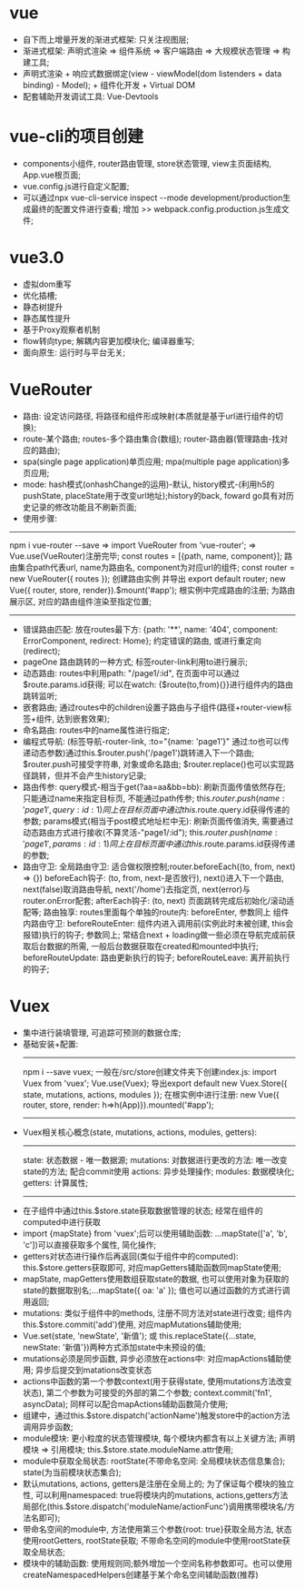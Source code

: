 # vue 
* 自下而上增量开发的渐进式框架: 只关注视图层;
* 渐进式框架: 声明式渲染 => 组件系统 => 客户端路由 => 大规模状态管理 => 构建工具;
* 声明式渲染 + 响应式数据绑定(view - viewModel(dom listenders + data binding) - Model); + 组件化开发 + Virtual DOM
* 配套辅助开发调试工具: Vue-Devtools

# vue-cli的项目创建
* components小组件, router路由管理, store状态管理, view主页面结构, App.vue根页面;
* vue.config.js进行自定义配置;
* 可以通过npx vue-cli-service inspect --mode development/production生成最终的配置文件进行查看; 增加 >> webpack.config.production.js生成文件;

# vue3.0
* 虚拟dom重写
* 优化插槽;
* 静态树提升
* 静态属性提升
* 基于Proxy观察者机制
* flow转向type; 解耦内容更加模块化; 编译器重写;
* 面向原生: 运行时与平台无关;

# VueRouter
* 路由: 设定访问路径, 将路径和组件形成映射(本质就是基于url进行组件的切换);
* route-某个路由; routes-多个路由集合(数组); router-路由器(管理路由-找对应的路由);
* spa(single page application)单页应用; mpa(multiple page application)多页应用;
* mode: hash模式(onhashChange的运用)-默认, history模式-(利用h5的pushState, placeState用于改变url地址);history的back, foward go具有对历史记录的修改功能且不刷新页面;
* 使用步骤:
*********
npm i vue-router --save => import VueRouter from 'vue-router'; => Vue.use(VueRouter)注册完毕;
const routes = [{path, name, component}]; 路由集合path代表url, name为路由名, component为对应url的组件;
const router = new VueRouter({ routes }); 创建路由实例 并导出 export default router;
new Vue({ router, store, render}).$mount('#app'); 根实例中完成路由的注册;
<router-view />为路由展示区, 对应的路由组件渲染至指定位置;
*********
* 错误路由匹配: 放在routes最下方: {path: '**', name: '404', component: ErrorComponent, redirect: Home}; 约定错误的路由, 或进行重定向(redirect);
* <router-link to="/page1" >pageOne</router-link> 路由跳转的一种方式; 标签router-link利用to进行展示;
* 动态路由: routes中利用path: "/page1/:id", 在页面中可以通过$route.params.id获得; 可以在watch: {$route(to,from){}}进行组件内的路由跳转监听;
* 嵌套路由; 通过routes中的children设置子路由与子组件(路径+router-view标签+组件, 达到嵌套效果);
* 命名路由: routes中的name属性进行指定;
* 编程式导航: (标签导航-router-link, :to="{name: 'page1'}" 通过:to也可以传递动态参数)通过this.$router.push('/page1')跳转进入下一个路由; $router.push可接受字符串, 对象或命名路由; $router.replace()也可以实现路径跳转，但并不会产生history记录; 
* 路由传参: 
  query模式-相当于get(?aa=aa&bb=bb): 刷新页面传值依然存在; 只能通过name来指定目标页, 不能通过path传参;
    <router-link :to="{name: 'page1', query: {id: 1}}">
    this.$router.push({ name: 'page1', query: {id: 1}})同上
    在目标页面中通过this.$route.query.id获得传递的参数;
  params模式(相当于post模式地址栏中无): 刷新页面传值消失, 需要通过动态路由方式进行接收(不算灵活-"page1/:id"); 
    <router-link :to="{name: 'page1', params: {id: 1}}">
      this.$router.push({ name: 'page1', params: {id: 1}})同上
      在目标页面中通过this.$route.params.id获得传递的参数;
* 路由守卫: 
  全局路由守卫: 适合做权限控制;router.beforeEach((to, from, next) => {})
    beforeEach钩子: (to, from, next-是否放行),
      next()进入下一个路由,
      next(false)取消路由导航,
      next('/home')去指定页,
      next(error)与router.onError配套;
    afterEach钩子: (to, next) 页面跳转完成后初始化/滚动适配等;
  路由独享: routes里面每个单独的route内: beforeEnter, 参数同上
  组件内路由守卫:
    beforeRouteEnter: 组件内进入调用前(实例此时未被创建, this会报错)执行的钩子; 参数同上; 常结合next + loading做一些必须在导航完成前获取后台数据的所需, 一般后台数据获取在created和mounted中执行;
    beforeRouteUpdate: 路由更新执行的钩子;
    beforeRouteLeave: 离开前执行的钩子;

# Vuex
* 集中进行装填管理, 可追踪可预测的数据仓库;
* 基础安装+配置:
  **********
    npm i --save vuex;
    一般在/src/store创建文件夹下创建index.js: import Vuex from 'vuex'; Vue.use(Vuex); 
    导出export default new Vuex.Store({ state, mutations, actions, modules });
    在根实例中进行注册: new Vue({ router, store, render: h=>h(App)}).mounted('#app');
  **********
* Vuex相关核心概念(state, mutations, actions, modules, getters):
  *****
    state: 状态数据 - 唯一数据源;
    mutations: 对数据进行更改的方法: 唯一改变state的方法; 配合commit使用
    actions: 异步处理操作;
    modules: 数据模块化;
    getters: 计算属性;
  *****
* 在子组件中通过this.$store.state获取数据管理的状态; 经常在组件的computed中进行获取
* import {mapState} from 'vuex';后可以使用辅助函数: ...mapState(['a', 'b', 'c'])可以直接获取多个属性, 简化操作;
* getters对状态进行操作后再返回(类似于组件中的computed): this.$store.getters获取即可, 对应mapGetters辅助函数同mapState使用;
* mapState, mapGetters使用数组获取state的数据, 也可以使用对象为获取的state的数据取别名;...mapState({ oa: 'a' }); 值也可以通过函数的方式进行调用返回;
* mutations: 类似于组件中的methods, 注册不同方法对state进行改变; 组件内this.$store.commit('add')使用, 对应mapMutations辅助使用;
* Vue.set(state, 'newState', '新值'); 或 this.replaceState({...state, newState: '新值'})两种方式添加state中未预设的值;
* mutations必须是同步函数, 异步必须放在actions中: 对应mapActions辅助使用; 异步后提交到matations改变状态
* actions中函数的第一个参数context(用于获得state, 使用mutations方法改变状态), 第二个参数为可接受的外部的第二个参数; context.commit('fn1', asyncData); 同样可以配合mapActions辅助函数简介使用;
* 组建中，通过this.$store.dispatch('actionName')触发store中的action方法调用异步函数;
* module模块: 更小粒度的状态管理模块, 每个模块内都含有以上关键方法; 声明模块 => 引用模块; this.$store.state.moduleName.attr使用;
* module中获取全局状态: rootState(不带命名空间: 全局模块状态信息集合); state(为当前模块状态集合);
* 默认mutations, actions, getters是注册在全局上的; 为了保证每个模块的独立性, 可以利用namespaced: true将模块内的mutations, actions,getters方法局部化(this.$store.dispatch('moduleName/actionFunc')调用携带模块名/方法名即可);
* 带命名空间的module中, 方法使用第三个参数{root: true}获取全局方法, 状态使用rootGetters, rootState获取; 不带命名空间的module中使用rootState获取全局状态;
* 模块中的辅助函数: 使用规则同;额外增加一个空间名称参数即可。也可以使用createNamespacedHelpers创建基于某个命名空间辅助函数(推荐)


